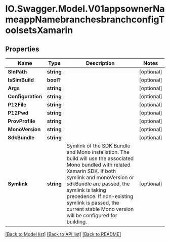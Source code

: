 # IO.Swagger.Model.V01appsownerNameappNamebranchesbranchconfigToolsetsXamarin
## Properties

Name | Type | Description | Notes
------------ | ------------- | ------------- | -------------
**SlnPath** | **string** |  | [optional] 
**IsSimBuild** | **bool?** |  | [optional] 
**Args** | **string** |  | [optional] 
**Configuration** | **string** |  | [optional] 
**P12File** | **string** |  | [optional] 
**P12Pwd** | **string** |  | [optional] 
**ProvProfile** | **string** |  | [optional] 
**MonoVersion** | **string** |  | [optional] 
**SdkBundle** | **string** |  | [optional] 
**Symlink** | **string** | Symlink of the SDK Bundle and Mono installation. The build will use the associated Mono bundled with related Xamarin SDK. If both symlink and monoVersion or sdkBundle are passed, the symlink is taking precedence. If non-existing symlink is passed, the current stable Mono version will be configured for building.  | [optional] 

[[Back to Model list]](../README.md#documentation-for-models) [[Back to API list]](../README.md#documentation-for-api-endpoints) [[Back to README]](../README.md)

